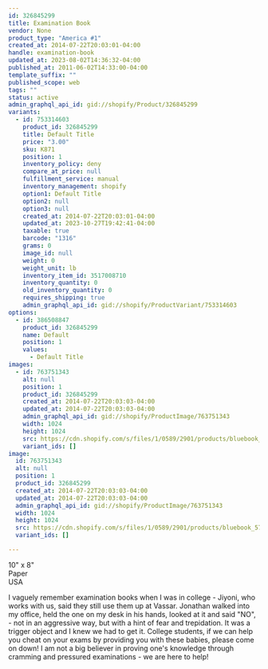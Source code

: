 ```yaml
---
id: 326845299
title: Examination Book
vendor: None
product_type: "America #1"
created_at: 2014-07-22T20:03:01-04:00
handle: examination-book
updated_at: 2023-08-02T14:36:32-04:00
published_at: 2011-06-02T14:33:00-04:00
template_suffix: ""
published_scope: web
tags: ""
status: active
admin_graphql_api_id: gid://shopify/Product/326845299
variants:
  - id: 753314603
    product_id: 326845299
    title: Default Title
    price: "3.00"
    sku: K871
    position: 1
    inventory_policy: deny
    compare_at_price: null
    fulfillment_service: manual
    inventory_management: shopify
    option1: Default Title
    option2: null
    option3: null
    created_at: 2014-07-22T20:03:01-04:00
    updated_at: 2023-10-27T19:42:41-04:00
    taxable: true
    barcode: "1316"
    grams: 0
    image_id: null
    weight: 0
    weight_unit: lb
    inventory_item_id: 3517008710
    inventory_quantity: 0
    old_inventory_quantity: 0
    requires_shipping: true
    admin_graphql_api_id: gid://shopify/ProductVariant/753314603
options:
  - id: 386508847
    product_id: 326845299
    name: Default
    position: 1
    values:
      - Default Title
images:
  - id: 763751343
    alt: null
    position: 1
    product_id: 326845299
    created_at: 2014-07-22T20:03:03-04:00
    updated_at: 2014-07-22T20:03:03-04:00
    admin_graphql_api_id: gid://shopify/ProductImage/763751343
    width: 1024
    height: 1024
    src: https://cdn.shopify.com/s/files/1/0589/2901/products/bluebook_5734.jpeg?v=1406073783
    variant_ids: []
image:
  id: 763751343
  alt: null
  position: 1
  product_id: 326845299
  created_at: 2014-07-22T20:03:03-04:00
  updated_at: 2014-07-22T20:03:03-04:00
  admin_graphql_api_id: gid://shopify/ProductImage/763751343
  width: 1024
  height: 1024
  src: https://cdn.shopify.com/s/files/1/0589/2901/products/bluebook_5734.jpeg?v=1406073783
  variant_ids: []

---
```


10" x 8"  
Paper  
USA

I vaguely remember examination books when I was in college \- Jiyoni, who works with us, said they still use them up at Vassar. Jonathan walked into my office, held the one on my desk in his hands, looked at it and said "NO", \- not in an aggressive way, but with a hint of fear and trepidation. It was a trigger object and I knew we had to get it. College students, if we can help you cheat on your exams by providing you with these babies, please come on down! I am not a big believer in proving one's knowledge through cramming and pressured examinations \- we are here to help!